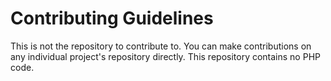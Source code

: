 # Contributing Guidelines

This is not the repository to contribute to. You can make contributions on any individual project's repository directly. This repository contains no PHP code.
